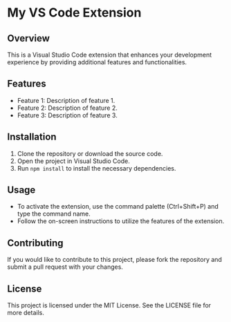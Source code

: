 # My VS Code Extension

## Overview
This is a Visual Studio Code extension that enhances your development experience by providing additional features and functionalities.

## Features
- Feature 1: Description of feature 1.
- Feature 2: Description of feature 2.
- Feature 3: Description of feature 3.

## Installation
1. Clone the repository or download the source code.
2. Open the project in Visual Studio Code.
3. Run `npm install` to install the necessary dependencies.

## Usage
- To activate the extension, use the command palette (Ctrl+Shift+P) and type the command name.
- Follow the on-screen instructions to utilize the features of the extension.

## Contributing
If you would like to contribute to this project, please fork the repository and submit a pull request with your changes.

## License
This project is licensed under the MIT License. See the LICENSE file for more details.